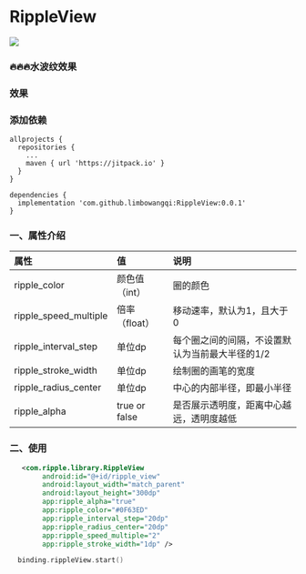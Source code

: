 # RippleView
[![](https://jitpack.io/v/limbowangqi/RippleView.svg)](https://jitpack.io/#limbowangqi/RippleView)

### 🔥🔥🔥水波纹效果
### 效果

### 添加依赖
```grovy
allprojects {
  repositories {
    ...
    maven { url 'https://jitpack.io' }
  }
}
```
```grovy
dependencies {
  implementation 'com.github.limbowangqi:RippleView:0.0.1'
}
```

### 一、属性介绍

| 属性                     | 值             | 说明                                                     |
|:-----------------------|:--------------|:-------------------------------------------------------|
| ripple_color            | 颜色值（int）     | 圈的颜色                          |
| ripple_speed_multiple   | 倍率（float）    |  移动速率，默认为1，且大于0          |
| ripple_interval_step    | 单位dp          | 每个圈之间的间隔，不设置默认为当前最大半径的1/2    |
| ripple_stroke_width     | 单位dp          | 绘制圈的画笔的宽度                    |
| ripple_radius_center    | 单位dp           | 中心的内部半径，即最小半径              |
| ripple_alpha            | true or false   | 是否展示透明度，距离中心越远，透明度越低  |

### 二、使用
```xml
   <com.ripple.library.RippleView
        android:id="@+id/ripple_view"
        android:layout_width="match_parent"
        android:layout_height="300dp"
        app:ripple_alpha="true"
        app:ripple_color="#0F63ED"
        app:ripple_interval_step="20dp"
        app:ripple_radius_center="20dp"
        app:ripple_speed_multiple="2"
        app:ripple_stroke_width="1dp" />
```
```kotlin
  binding.rippleView.start()
```
